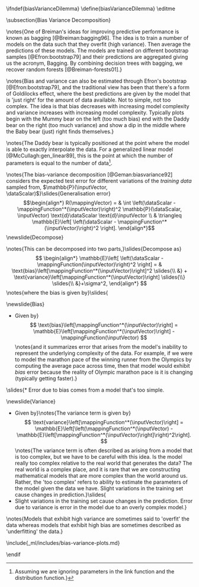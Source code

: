 \ifndef{biasVarianceDilemma}
\define{biasVarianceDilemma}
\editme

\subsection{Bias Variance Decomposition}



\notes{One of Breiman's ideas for improving predictive performance is known
as bagging [@Breiman:bagging96]. The idea is to train a number of
models on the data such that they overfit (high variance). Then
average the predictions of these models. The models are trained on
different bootstrap samples [@Efron:bootstrap79] and their predictions
are aggregated giving us the acronym, Bagging. By combining decision
trees with bagging, we recover random forests [@Breiman-forests01].}

\notes{Bias and variance can also be estimated through Efron's
bootstrap [@Efron:bootstrap79], and the traditional view has been that
there's a form of Goldilocks effect, where the best predictions are
given by the model that is 'just right' for the amount of data
available. Not to simple, not too complex. The idea is that bias
decreases with increasing model complexity and variance increases with
increasing model complexity. Typically plots begin with the Mummy bear
on the left (too much bias) end with the Daddy bear on the right (too
much variance) and show a dip in the middle where the Baby bear (just)
right finds themselves.}

\notes{The Daddy bear is typically positioned at the point where the
model is able to exactly interpolate the data. For a generalized
linear model [@McCullagh:gen_linear89], this is the point at which the
number of parameters is equal to the number of data[^assuming].

[^assuming]: Assuming we are ignoring parameters in the link function and the distribution function.}

\notes{The bias-variance decomposition [@Geman:biasvariance92] considers the expected test error for different variations of the *training data* sampled from, $\mathbb{P}(\inputVector, \dataScalar)$}\slides{Generalisation error}
$$\begin{align*}
R(\mappingVector) = & \int \left(\dataScalar - \mappingFunction^*(\inputVector)\right)^2 \mathbb{P}(\dataScalar, \inputVector) \text{d}\dataScalar \text{d}\inputVector \\
& \triangleq \mathbb{E}\left[ \left(\dataScalar - \mappingFunction^*(\inputVector)\right)^2 \right].
\end{align*}$$
\newslide{Decompose}

\notes{This can be decomposed into two parts,}\slides{Decompose as}
$$
\begin{align*}
\mathbb{E}\left[ \left(\dataScalar - \mappingFunction(\inputVector)\right)^2 \right] = & \text{bias}\left[\mappingFunction^*(\inputVector)\right]^2 \slides{\\
&} + \text{variance}\left[\mappingFunction^*(\inputVector)\right] \slides{\\} \slides{\\ &}+\sigma^2,
\end{align*}
$$
\notes{where the bias is given by}\slides{

\newslide{Bias}

* Given by}
  $$
  \text{bias}\left[\mappingFunction^*(\inputVector)\right] =
\mathbb{E}\left[\mappingFunction^*(\inputVector)\right] - \mappingFunction(\inputVector)
$$
\notes{and it summarizes error that arises from the model's inability to represent the underlying complexity of the data. For example, if we were to model the marathon pace of the winning runner from the Olympics by computing the average pace across time, then that model would exhibit *bias* error because the reality of Olympic marathon pace is it is changing (typically getting faster).}

\slides{* Error due to bias comes from a model that's too simple.

\newslide{Variance}

* Given by}\notes{The variance term is given by}
  $$
  \text{variance}\left[\mappingFunction^*(\inputVector)\right] = \mathbb{E}\left[\left(\mappingFunction^*(\inputVector) - \mathbb{E}\left[\mappingFunction^*(\inputVector)\right]\right)^2\right].
  $$
\notes{The variance term is often described as arising from a model that is too complex, but we have to be careful with this idea. Is the model really too complex relative to the real world that generates the data? The real world is a complex place, and it is rare that we are constructing mathematical models that are more complex than the world around us. Rather, the 'too complex' refers to ability to estimate the parameters of the model given the data we have. Slight variations in the training set cause changes in prediction.}\slides{
* Slight variations in the training set cause changes in the prediction. Error due to variance is error in the model due to an overly complex model.}

\notes{Models that exhibit high variance are sometimes said to 'overfit' the data whereas models that exhibit high bias are sometimes described as 'underfitting' the data.}

\include{_ml/includes/bias-variance-plots.md}

\endif
